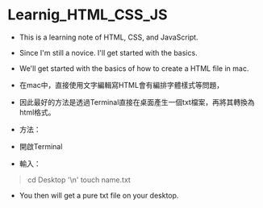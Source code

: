 # Learnig_HTML_CSS_JS
* This is a learning note of HTML, CSS, and JavaScript. 
* Since I'm still a novice. I'll get started with the basics.
* We'll get started with the basics of how to create a HTML file in mac.

* 在mac中，直接使用文字編輯寫HTML會有編排字體樣式等問題，
* 因此最好的方法是透過Terminal直接在桌面產生一個txt檔案，再將其轉換為html格式。

* 方法：
* 開啟Terminal
* 輸入：
> cd Desktop
'\n'
> touch name.txt

* You then will get a pure txt file on your desktop.
